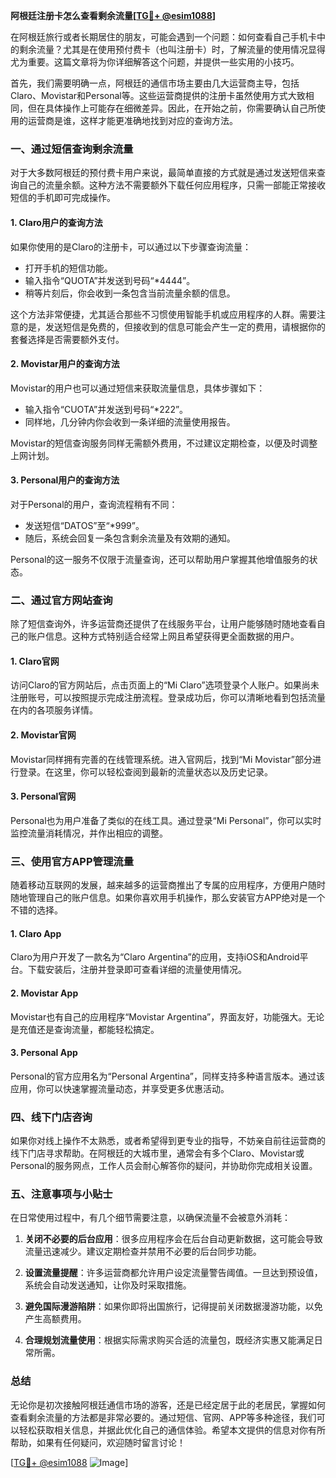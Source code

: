 **阿根廷注册卡怎么查看剩余流量[[TG💪+ @esim1088](https://t.me/s/esim1088)]**

在阿根廷旅行或者长期居住的朋友，可能会遇到一个问题：如何查看自己手机卡中的剩余流量？尤其是在使用预付费卡（也叫注册卡）时，了解流量的使用情况显得尤为重要。这篇文章将为你详细解答这个问题，并提供一些实用的小技巧。

首先，我们需要明确一点，阿根廷的通信市场主要由几大运营商主导，包括Claro、Movistar和Personal等。这些运营商提供的注册卡虽然使用方式大致相同，但在具体操作上可能存在细微差异。因此，在开始之前，你需要确认自己所使用的运营商是谁，这样才能更准确地找到对应的查询方法。

### **一、通过短信查询剩余流量**

对于大多数阿根廷的预付费卡用户来说，最简单直接的方式就是通过发送短信来查询自己的流量余额。这种方法不需要额外下载任何应用程序，只需一部能正常接收短信的手机即可完成操作。

#### **1. Claro用户的查询方法**
如果你使用的是Claro的注册卡，可以通过以下步骤查询流量：

- 打开手机的短信功能。
- 输入指令“QUOTA”并发送到号码“*4444”。
- 稍等片刻后，你会收到一条包含当前流量余额的信息。

这个方法非常便捷，尤其适合那些不习惯使用智能手机或应用程序的人群。需要注意的是，发送短信是免费的，但接收到的信息可能会产生一定的费用，请根据你的套餐选择是否需要额外支付。

#### **2. Movistar用户的查询方法**
Movistar的用户也可以通过短信来获取流量信息，具体步骤如下：

- 输入指令“CUOTA”并发送到号码“*222”。
- 同样地，几分钟内你会收到一条详细的流量使用报告。

Movistar的短信查询服务同样无需额外费用，不过建议定期检查，以便及时调整上网计划。

#### **3. Personal用户的查询方法**
对于Personal的用户，查询流程稍有不同：

- 发送短信“DATOS”至“*999”。
- 随后，系统会回复一条包含剩余流量及有效期的通知。

Personal的这一服务不仅限于流量查询，还可以帮助用户掌握其他增值服务的状态。

### **二、通过官方网站查询**

除了短信查询外，许多运营商还提供了在线服务平台，让用户能够随时随地查看自己的账户信息。这种方式特别适合经常上网且希望获得更全面数据的用户。

#### **1. Claro官网**
访问Claro的官方网站后，点击页面上的“Mi Claro”选项登录个人账户。如果尚未注册账号，可以按照提示完成注册流程。登录成功后，你可以清晰地看到包括流量在内的各项服务详情。

#### **2. Movistar官网**
Movistar同样拥有完善的在线管理系统。进入官网后，找到“Mi Movistar”部分进行登录。在这里，你可以轻松查阅到最新的流量状态以及历史记录。

#### **3. Personal官网**
Personal也为用户准备了类似的在线工具。通过登录“Mi Personal”，你可以实时监控流量消耗情况，并作出相应的调整。

### **三、使用官方APP管理流量**

随着移动互联网的发展，越来越多的运营商推出了专属的应用程序，方便用户随时随地管理自己的账户信息。如果你喜欢用手机操作，那么安装官方APP绝对是一个不错的选择。

#### **1. Claro App**
Claro为用户开发了一款名为“Claro Argentina”的应用，支持iOS和Android平台。下载安装后，注册并登录即可查看详细的流量使用情况。

#### **2. Movistar App**
Movistar也有自己的应用程序“Movistar Argentina”，界面友好，功能强大。无论是充值还是查询流量，都能轻松搞定。

#### **3. Personal App**
Personal的官方应用名为“Personal Argentina”，同样支持多种语言版本。通过该应用，你可以快速掌握流量动态，并享受更多优惠活动。

### **四、线下门店咨询**

如果你对线上操作不太熟悉，或者希望得到更专业的指导，不妨亲自前往运营商的线下门店寻求帮助。在阿根廷的大城市里，通常会有多个Claro、Movistar或Personal的服务网点，工作人员会耐心解答你的疑问，并协助你完成相关设置。

### **五、注意事项与小贴士**

在日常使用过程中，有几个细节需要注意，以确保流量不会被意外消耗：

1. **关闭不必要的后台应用**：很多应用程序会在后台自动更新数据，这可能会导致流量迅速减少。建议定期检查并禁用不必要的后台同步功能。
   
2. **设置流量提醒**：许多运营商都允许用户设定流量警告阈值。一旦达到预设值，系统会自动发送通知，让你及时采取措施。

3. **避免国际漫游陷阱**：如果你即将出国旅行，记得提前关闭数据漫游功能，以免产生高额费用。

4. **合理规划流量使用**：根据实际需求购买合适的流量包，既经济实惠又能满足日常所需。

### **总结**

无论你是初次接触阿根廷通信市场的游客，还是已经定居于此的老居民，掌握如何查看剩余流量的方法都是非常必要的。通过短信、官网、APP等多种途径，我们可以轻松获取相关信息，并据此优化自己的通信体验。希望本文提供的信息对你有所帮助，如果有任何疑问，欢迎随时留言讨论！

[[TG💪+ @esim1088](https://t.me/s/esim1088) ![Image](https://i.postimg.cc/4NQfJmqS/Snipaste-2025-05-13-00-14-12.png)]